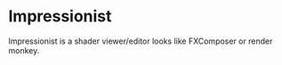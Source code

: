Impressionist
=============

Impressionist is a shader viewer/editor looks like FXComposer or render monkey.
